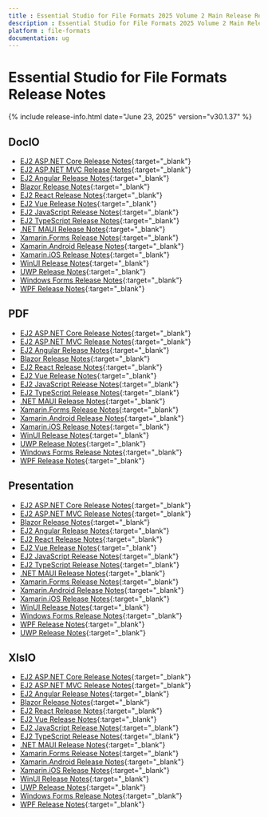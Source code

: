 ```yaml
---
title : Essential Studio for File Formats 2025 Volume 2 Main Release Release Notes  
description : Essential Studio for File Formats 2025 Volume 2 Main Release Release Notes  
platform : file-formats
documentation: ug
---
```


# Essential Studio for File Formats  Release Notes  

{% include release-info.html date="June 23, 2025" version="v30.1.37" %} 




## DocIO

* [EJ2 ASP.NET Core Release Notes](https://ej2.syncfusion.com/aspnetcore/documentation/release-notes/30.1.37#docio){:target="_blank"}
* [EJ2 ASP.NET MVC Release Notes](https://ej2.syncfusion.com/aspnetmvc/documentation/release-notes/30.1.37#docio){:target="_blank"}
* [EJ2 Angular Release Notes](https://ej2.syncfusion.com/angular/documentation/release-notes/30.1.37#docio){:target="_blank"}
* [Blazor Release Notes](https://blazor.syncfusion.com/documentation/release-notes/30.1.37#docio){:target="_blank"}
* [EJ2 React Release Notes](https://ej2.syncfusion.com/react/documentation/release-notes/30.1.37#docio){:target="_blank"}
* [EJ2 Vue  Release Notes](https://ej2.syncfusion.com/vue/documentation/release-notes/30.1.37#docio){:target="_blank"}
* [EJ2 JavaScript Release Notes](https://ej2.syncfusion.com/javascript/documentation/release-notes/30.1.37#docio){:target="_blank"}
* [EJ2 TypeScript Release Notes](https://ej2.syncfusion.com/documentation/release-notes/30.1.37#docio){:target="_blank"}
* [.NET MAUI Release Notes](/maui/release-notes/v30.1.37#docio){:target="_blank"}
* [Xamarin.Forms Release Notes](/xamarin/release-notes/v30.1.37#docio){:target="_blank"}
* [Xamarin.Android Release Notes](/xamarin-android/release-notes/v30.1.37#docio){:target="_blank"}
* [Xamarin.iOS Release Notes](/xamarin-ios/release-notes/v30.1.37#docio){:target="_blank"}
* [WinUI Release Notes](/winui/release-notes/v30.1.37#docio){:target="_blank"}
* [UWP Release Notes](/uwp/release-notes/v30.1.37#docio){:target="_blank"}
* [Windows Forms Release Notes](/windowsforms/release-notes/v30.1.37#docio){:target="_blank"}
* [WPF Release Notes](/wpf/release-notes/v30.1.37#docio){:target="_blank"}



## PDF

* [EJ2 ASP.NET Core Release Notes](https://ej2.syncfusion.com/aspnetcore/documentation/release-notes/30.1.37#pdf){:target="_blank"}
* [EJ2 ASP.NET MVC Release Notes](https://ej2.syncfusion.com/aspnetmvc/documentation/release-notes/30.1.37#pdf){:target="_blank"}
* [EJ2 Angular Release Notes](https://ej2.syncfusion.com/angular/documentation/release-notes/30.1.37#pdf){:target="_blank"}
* [Blazor Release Notes](https://blazor.syncfusion.com/documentation/release-notes/30.1.37#pdf){:target="_blank"}
* [EJ2 React Release Notes](https://ej2.syncfusion.com/react/documentation/release-notes/30.1.37#pdf){:target="_blank"}
* [EJ2 Vue  Release Notes](https://ej2.syncfusion.com/vue/documentation/release-notes/30.1.37#pdf){:target="_blank"}
* [EJ2 JavaScript Release Notes](https://ej2.syncfusion.com/javascript/documentation/release-notes/30.1.37#pdf){:target="_blank"}
* [EJ2 TypeScript Release Notes](https://ej2.syncfusion.com/documentation/release-notes/30.1.37#pdf){:target="_blank"}
* [.NET MAUI Release Notes](/maui/release-notes/v30.1.37#pdf){:target="_blank"}
* [Xamarin.Forms Release Notes](/xamarin/release-notes/v30.1.37#pdf){:target="_blank"}
* [Xamarin.Android Release Notes](/xamarin-android/release-notes/v30.1.37#pdf){:target="_blank"}
* [Xamarin.iOS Release Notes](/xamarin-ios/release-notes/v30.1.37#pdf){:target="_blank"}
* [WinUI Release Notes](/winui/release-notes/v30.1.37#pdf){:target="_blank"}
* [UWP Release Notes](/uwp/release-notes/v30.1.37#pdf){:target="_blank"}
* [Windows Forms Release Notes](/windowsforms/release-notes/v30.1.37#pdf){:target="_blank"}
* [WPF Release Notes](/wpf/release-notes/v30.1.37#pdf){:target="_blank"}


## Presentation

* [EJ2 ASP.NET Core Release Notes](https://ej2.syncfusion.com/aspnetcore/documentation/release-notes/30.1.37#presentation){:target="_blank"}
* [EJ2 ASP.NET MVC Release Notes](https://ej2.syncfusion.com/aspnetmvc/documentation/release-notes/30.1.37#presentation){:target="_blank"}
* [Blazor Release Notes](https://blazor.syncfusion.com/documentation/release-notes/30.1.37#presentation){:target="_blank"}
* [EJ2 Angular Release Notes](https://ej2.syncfusion.com/angular/documentation/release-notes/30.1.37#presentation){:target="_blank"}
* [EJ2 React Release Notes](https://ej2.syncfusion.com/react/documentation/release-notes/30.1.37#presentation){:target="_blank"}
* [EJ2 Vue  Release Notes](https://ej2.syncfusion.com/vue/documentation/release-notes/30.1.37#presentation){:target="_blank"}
* [EJ2 JavaScript Release Notes](https://ej2.syncfusion.com/javascript/documentation/release-notes/30.1.37#presentation){:target="_blank"}
* [EJ2 TypeScript Release Notes](https://ej2.syncfusion.com/documentation/release-notes/30.1.37#presentation){:target="_blank"}
* [.NET MAUI Release Notes](/maui/release-notes/v30.1.37#presentation){:target="_blank"}
* [Xamarin.Forms Release Notes](/xamarin/release-notes/v30.1.37#presentation){:target="_blank"}
* [Xamarin.Android Release Notes](/xamarin-android/release-notes/v30.1.37#presentation){:target="_blank"}
* [Xamarin.iOS Release Notes](/xamarin-ios/release-notes/v30.1.37#presentation){:target="_blank"}
* [WinUI Release Notes](/winui/release-notes/v30.1.37#presentation){:target="_blank"}
* [Windows Forms Release Notes](/windowsforms/release-notes/v30.1.37#presentation){:target="_blank"}
* [WPF Release Notes](/wpf/release-notes/v30.1.37#presentation){:target="_blank"}
* [UWP Release Notes](/uwp/release-notes/v30.1.37#presentation){:target="_blank"}



## XlsIO

* [EJ2 ASP.NET Core Release Notes](https://ej2.syncfusion.com/aspnetcore/documentation/release-notes/30.1.37#xlsio){:target="_blank"}
* [EJ2 ASP.NET MVC Release Notes](https://ej2.syncfusion.com/aspnetmvc/documentation/release-notes/30.1.37#xlsio){:target="_blank"}
* [EJ2 Angular Release Notes](https://ej2.syncfusion.com/angular/documentation/release-notes/30.1.37#xlsio){:target="_blank"}
* [Blazor Release Notes](https://blazor.syncfusion.com/documentation/release-notes/30.1.37#xlsio){:target="_blank"}
* [EJ2 React Release Notes](https://ej2.syncfusion.com/react/documentation/release-notes/30.1.37#xlsio){:target="_blank"}
* [EJ2 Vue  Release Notes](https://ej2.syncfusion.com/vue/documentation/release-notes/30.1.37#xlsio){:target="_blank"}
* [EJ2 JavaScript Release Notes](https://ej2.syncfusion.com/javascript/documentation/release-notes/30.1.37#xlsio){:target="_blank"}
* [EJ2 TypeScript Release Notes](https://ej2.syncfusion.com/documentation/release-notes/30.1.37#xlsio){:target="_blank"}
* [.NET MAUI Release Notes](/maui/release-notes/v30.1.37#xlsio){:target="_blank"}
* [Xamarin.Forms Release Notes](/xamarin/release-notes/v30.1.37#xlsio){:target="_blank"}
* [Xamarin.Android Release Notes](/xamarin-android/release-notes/v30.1.37#xlsio){:target="_blank"}
* [Xamarin.iOS Release Notes](/xamarin-ios/release-notes/v30.1.37#xlsio){:target="_blank"}
* [WinUI Release Notes](/winui/release-notes/v30.1.37#xlsio){:target="_blank"}
* [UWP Release Notes](/uwp/release-notes/v30.1.37#xlsio){:target="_blank"}
* [Windows Forms Release Notes](/windowsforms/release-notes/v30.1.37#xlsio){:target="_blank"}
* [WPF Release Notes](/wpf/release-notes/v30.1.37#xlsio){:target="_blank"}


